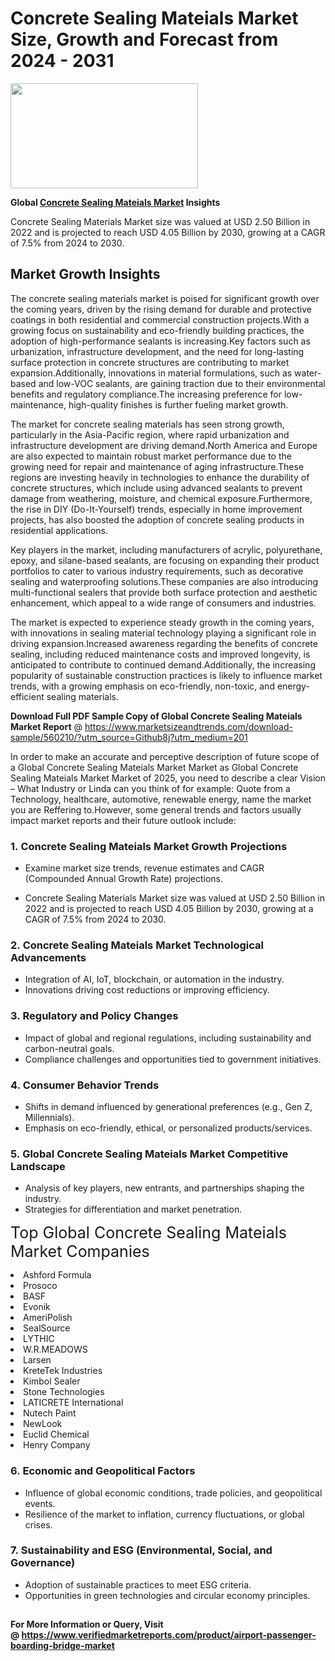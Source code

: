 <H1>Concrete Sealing Mateials Market Size, Growth and Forecast from 2024 - 2031</H1><img class="aligncenter size-medium wp-image-584254" src="https://thirdeyenews.in/wp-content/uploads/2024/09/Global-Market-Research-300x168.jpeg" alt="" width="300" height="168" /><p><strong>Global&nbsp;<a href="https://www.marketsizeandtrends.com/download-sample/560210/?utm_source=Github8j?utm_medium=201">Concrete Sealing Mateials Market</a> Insights</strong></p><p>Concrete Sealing Materials Market size was valued at USD 2.50 Billion in 2022 and is projected to reach USD 4.05 Billion by 2030, growing at a CAGR of 7.5% from 2024 to 2030.</p><p><h2>Market Growth Insights</h2> <p>The concrete sealing materials market is poised for significant growth over the coming years, driven by the rising demand for durable and protective coatings in both residential and commercial construction projects.With a growing focus on sustainability and eco-friendly building practices, the adoption of high-performance sealants is increasing.Key factors such as urbanization, infrastructure development, and the need for long-lasting surface protection in concrete structures are contributing to market expansion.Additionally, innovations in material formulations, such as water-based and low-VOC sealants, are gaining traction due to their environmental benefits and regulatory compliance.The increasing preference for low-maintenance, high-quality finishes is further fueling market growth.</p> <p>The market for concrete sealing materials has seen strong growth, particularly in the Asia-Pacific region, where rapid urbanization and infrastructure development are driving demand.North America and Europe are also expected to maintain robust market performance due to the growing need for repair and maintenance of aging infrastructure.These regions are investing heavily in technologies to enhance the durability of concrete structures, which include using advanced sealants to prevent damage from weathering, moisture, and chemical exposure.Furthermore, the rise in DIY (Do-It-Yourself) trends, especially in home improvement projects, has also boosted the adoption of concrete sealing products in residential applications.</p> <p>Key players in the market, including manufacturers of acrylic, polyurethane, epoxy, and silane-based sealants, are focusing on expanding their product portfolios to cater to various industry requirements, such as decorative sealing and waterproofing solutions.These companies are also introducing multi-functional sealers that provide both surface protection and aesthetic enhancement, which appeal to a wide range of consumers and industries.</p> <p>The market is expected to experience steady growth in the coming years, with innovations in sealing material technology playing a significant role in driving expansion.Increased awareness regarding the benefits of concrete sealing, including reduced maintenance costs and improved longevity, is anticipated to contribute to continued demand.Additionally, the increasing popularity of sustainable construction practices is likely to influence market trends, with a growing emphasis on eco-friendly, non-toxic, and energy-efficient sealing materials.</p> <p><span class=""><strong>Download Full PDF Sample Copy of Global Concrete Sealing Mateials Market Report</strong> @ <a href="https://www.marketsizeandtrends.com/download-sample/560210/?utm_source=Github8j?utm_medium=201" target="_blank">https://www.marketsizeandtrends.com/download-sample/560210/?utm_source=Github8j?utm_medium=201</a></span></p><p>In order to make an accurate and perceptive description of future scope of a Global&nbsp;Concrete Sealing Mateials Market Market as Global&nbsp;Concrete Sealing Mateials Market Market of 2025, you need to describe a clear Vision &ndash; What Industry or Linda can you think of for example: Quote from a Technology, healthcare, automotive, renewable energy, name the market you are Reffering to.However, some general trends and factors usually impact market reports and their future outlook include:</p><h3>1.&nbsp;<strong>Concrete Sealing Mateials Market Growth Projections</strong></h3><ul><li>Examine market size trends, revenue estimates and CAGR (Compounded Annual Growth Rate) projections.</li><li><p>Concrete Sealing Materials Market size was valued at USD 2.50 Billion in 2022 and is projected to reach USD 4.05 Billion by 2030, growing at a CAGR of 7.5% from 2024 to 2030.</p></li></ul><h3>2.&nbsp;<strong>Concrete Sealing Mateials Market Technological Advancements</strong></h3><ul><li>Integration of AI, IoT, blockchain, or automation in the industry.</li><li>Innovations driving cost reductions or improving efficiency.</li></ul><h3>3.&nbsp;<strong>Regulatory and Policy Changes</strong></h3><ul><li>Impact of global and regional regulations, including sustainability and carbon-neutral goals.</li><li>Compliance challenges and opportunities tied to government initiatives.</li></ul><h3>4.&nbsp;<strong>Consumer Behavior Trends</strong></h3><ul><li>Shifts in demand influenced by generational preferences (e.g., Gen Z, Millennials).</li><li>Emphasis on eco-friendly, ethical, or personalized products/services.</li></ul><h3>5.&nbsp;<strong>Global Concrete Sealing Mateials Market Competitive Landscape</strong></h3><ul><li>Analysis of key players, new entrants, and partnerships shaping the industry.</li><li>Strategies for differentiation and market penetration.</li></ul><p data-pm-slice="1 1 []"><span style="color: inherit; font-family: inherit; font-size: 25px;">Top Global Concrete Sealing Mateials Market Companies</span></p><div class="" data-test-id=""><p><li>Ashford Formula</li><li> Prosoco</li><li> BASF</li><li> Evonik</li><li> AmeriPolish</li><li> SealSource</li><li> LYTHIC</li><li> W.R.MEADOWS</li><li> Larsen</li><li> KreteTek Industries</li><li> Kimbol Sealer</li><li> Stone Technologies</li><li> LATICRETE International</li><li> Nutech Paint</li><li> NewLook</li><li> Euclid Chemical</li><li> Henry Company</li></p></div><h3>6.&nbsp;<strong>Economic and Geopolitical Factors</strong></h3><ul><li>Influence of global economic conditions, trade policies, and geopolitical events.</li><li>Resilience of the market to inflation, currency fluctuations, or global crises.</li></ul><h3>7.&nbsp;<strong>Sustainability and ESG (Environmental, Social, and Governance)</strong></h3><ul><li>Adoption of sustainable practices to meet ESG criteria.</li><li>Opportunities in green technologies and circular economy principles.</li></ul><h2><strong style="font-size: 14px;">For More Information or Query, Visit @&nbsp;</strong><a style="background-color: #ffffff; font-size: 14px;" href="https://www.marketsizeandtrends.com/report/concrete-sealing-mateials-market/" target="_blank">https://www.verifiedmarketreports.com/product/airport-passenger-boarding-bridge-market</a></h2>